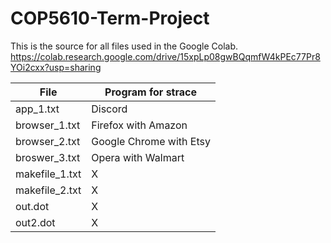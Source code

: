 # COP5610-Term-Project
This is the source for all files used in the Google Colab. <br />
https://colab.research.google.com/drive/15xpLp08gwBQqmfW4kPEc77Pr8YOi2cxx?usp=sharing <br />

File | Program for strace
------------- | -------------
app_1.txt | Discord
browser_1.txt | Firefox with Amazon
browser_2.txt | Google Chrome with Etsy
broswer_3.txt | Opera with Walmart
makefile_1.txt | X
makefile_2.txt | X
out.dot | X
out2.dot | X
